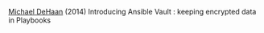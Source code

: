 
[Michael DeHaan](https://www.ansible.com/blog/2014/02/19/ansible-vault)
(2014) Introducing Ansible Vault : keeping encrypted data in Playbooks
